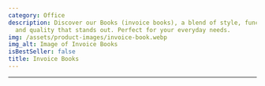 ```yaml
---
category: Office
description: Discover our Books (invoice books), a blend of style, functionality,
  and quality that stands out. Perfect for your everyday needs.
img: /assets/product-images/invoice-book.webp
img_alt: Image of Invoice Books
isBestSeller: false
title: Invoice Books
---
```

---

